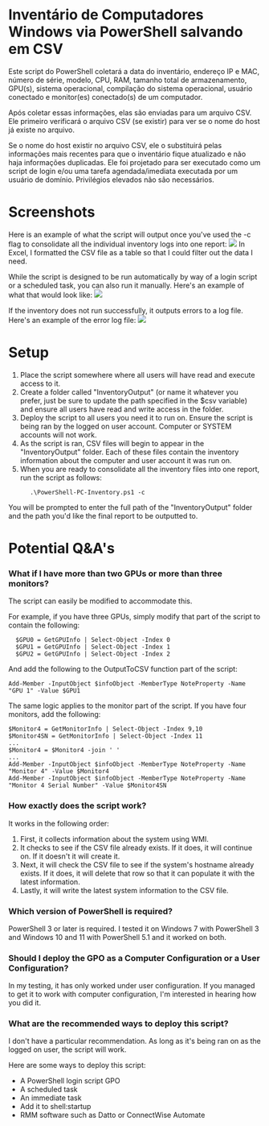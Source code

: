 # Inventário de Computadores Windows via PowerShell salvando em CSV

Este script do PowerShell coletará a data do inventário, endereço IP e MAC, número de série, modelo, CPU, RAM, tamanho total de armazenamento, GPU(s), sistema operacional, compilação do sistema operacional, usuário conectado e monitor(es) conectado(s) de um computador.

Após coletar essas informações, elas são enviadas para um arquivo CSV. Ele primeiro verificará o arquivo CSV (se existir) para ver se o nome do host já existe no arquivo.

Se o nome do host existir no arquivo CSV, ele o substituirá pelas informações mais recentes para que o inventário fique atualizado e não haja informações duplicadas.
Ele foi projetado para ser executado como um script de login e/ou uma tarefa agendada/imediata executada por um usuário de domínio. Privilégios elevados não são necessários.

#  Screenshots
Here is an example of what the script will output once you've used the -c flag to consolidate all the individual inventory logs into one report:
![](https://raw.githubusercontent.com/sbirdsill/PowerShell-PC-Inventory/master/Images/Sample.png)
In Excel, I formatted the CSV file as a table so that I could filter out the data I need.

While the script is designed to be run automatically by way of a login script or a scheduled task, you can also run it manually. Here's an example of what that would look like:
![](https://raw.githubusercontent.com/sbirdsill/PowerShell-PC-Inventory/master/Images/Run.png)

If the inventory does not run successfully, it outputs errors to a log file. Here's an example of the error log file:
![](https://raw.githubusercontent.com/sbirdsill/PowerShell-PC-Inventory/master/Images/ErrorLog.png)

# Setup

1. Place the script somewhere where all users will have read and execute access to it.
3. Create a folder called "InventoryOutput" (or name it whatever you prefer, just be sure to update the path specified in the $csv variable) and ensure all users have read and write access in the folder.
4. Deploy the script to all users you need it to run on. Ensure the script is being ran by the logged on user account. Computer or SYSTEM accounts will not work.
5. As the script is ran, CSV files will begin to appear in the "InventoryOutput" folder. Each of these files contain the inventory information about the computer and user account it was run on.
6. When you are ready to consolidate all the inventory files into one report, run the script as follows:
```
      .\PowerShell-PC-Inventory.ps1 -c
```
You will be prompted to enter the full path of the "InventoryOutput" folder and the path you'd like the final report to be outputted to. 

# Potential Q&A's
### What if I have more than two GPUs or more than three monitors?
The script can easily be modified to accommodate this.

For example, if you have three GPUs, simply modify that part of the script to contain the following:

      $GPU0 = GetGPUInfo | Select-Object -Index 0
      $GPU1 = GetGPUInfo | Select-Object -Index 1
      $GPU2 = GetGPUInfo | Select-Object -Index 2

And add the following to the OutputToCSV function part of the script:

    Add-Member -InputObject $infoObject -MemberType NoteProperty -Name "GPU 1" -Value $GPU1

The same logic applies to the monitor part of the script. If you have four monitors, add the following:

    $Monitor4 = GetMonitorInfo | Select-Object -Index 9,10
    $Monitor4SN = GetMonitorInfo | Select-Object -Index 11
    ...
    $Monitor4 = $Monitor4 -join ' '
    ...
	Add-Member -InputObject $infoObject -MemberType NoteProperty -Name "Monitor 4" -Value $Monitor4
    Add-Member -InputObject $infoObject -MemberType NoteProperty -Name "Monitor 4 Serial Number" -Value $Monitor4SN

### How exactly does the script work?
It works in the following order:
1. First, it collects information about the system using WMI.
2. It checks to see if the CSV file already exists. If it does, it will continue on. If it doesn't it will create it.
3. Next, it will check the CSV file to see if the system's hostname already exists. If it does, it will delete that row so that it can populate it with the latest information.
4. Lastly, it will write the latest system information to the CSV file.

### Which version of PowerShell is required?
PowerShell 3 or later is required. I tested it on Windows 7 with PowerShell 3 and Windows 10 and 11 with PowerShell 5.1 and it worked on both.

### Should I deploy the GPO as a Computer Configuration or a User Configuration?
In my testing, it has only worked under user configuration. If you managed to get it to work with computer configuration, I'm interested in hearing how you did it.

### What are the recommended ways to deploy this script?

I don't have a particular recommendation. As long as it's being ran on as the logged on user, the script will work. 

Here are some ways to deploy this script:
- A PowerShell login script GPO
- A scheduled task
- An immediate task
- Add it to shell:startup
- RMM software such as Datto or ConnectWise Automate
